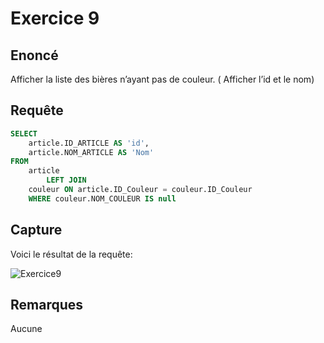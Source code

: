 # Exercice 9

## Enoncé

Afficher la liste des bières n’ayant pas de couleur. (
Afficher l’id et le nom)

## Requête

``` sql
SELECT 
    article.ID_ARTICLE AS 'id',
    article.NOM_ARTICLE AS 'Nom'
FROM
    article
        LEFT JOIN
    couleur ON article.ID_Couleur = couleur.ID_Couleur
    WHERE couleur.NOM_COULEUR IS null

```

## Capture

Voici le résultat de la requête:

![Exercice9](exercice9.png)

## Remarques
Aucune